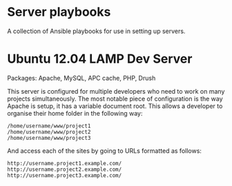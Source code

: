 Server playbooks
========================

A collection of Ansible playbooks for use in setting up servers.

Ubuntu 12.04 LAMP Dev Server
========================

Packages: Apache, MySQL, APC cache, PHP, Drush

This server is configured for multiple developers who need to work on many 
projects simultaneously. The most notable piece of configuration is the way 
Apache is setup, it has a variable document root. This allows a developer to 
organise their home folder in the following way:

    /home/username/www/project1
    /home/username/www/project2
    /home/username/www/project3

And access each of the sites by going to URLs formatted as follows:

    http://username.project1.example.com/
    http://username.project2.example.com/
    http://username.project3.example.com/
